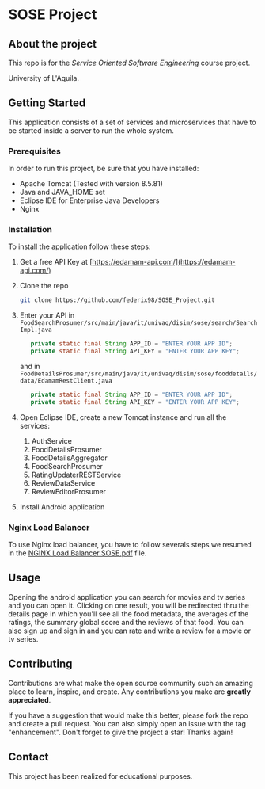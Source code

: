 # SOSE Project
## About the project
This repo is for the *Service Oriented Software Engineering* course project. 

University of L'Aquila.

## Getting Started
This application consists of a set of services and microservices that have to be started inside a server to run the whole system.

### Prerequisites
In order to run this project, be sure that you have installed:
- Apache Tomcat (Tested with version 8.5.81)
- Java and JAVA_HOME set
- Eclipse IDE for Enterprise Java Developers
- Nginx



### Installation

To install the application follow these steps:
1. Get a free API Key at [https://edamam-api.com/](https://edamam-api.com/)
2. Clone the repo
   
   ```sh
   git clone https://github.com/federix98/SOSE_Project.git
   ```
3. Enter your API in `FoodSearchProsumer/src/main/java/it/univaq/disim/sose/search/SearchImpl.java`
   
   ```java
      private static final String APP_ID = "ENTER YOUR APP ID";
      private static final String API_KEY = "ENTER YOUR APP KEY";
      ```
   and in `FoodDetailsProsumer/src/main/java/it/univaq/disim/sose/fooddetails/data/EdamamRestClient.java`

   ```java
      private static final String APP_ID = "ENTER YOUR APP ID";
      private static final String API_KEY = "ENTER YOUR APP KEY";
      ```
4. Open Eclipse IDE, create a new Tomcat instance and run all the services:
   1. AuthService
   2. FoodDetailsProsumer
   3. FoodDetailsAggregator
   4. FoodSearchProsumer
   5. RatingUpdaterRESTService
   6. ReviewDataService
   7. ReviewEditorProsumer
5. Install Android application

### Nginx Load Balancer
To use Nginx load balancer, you have to follow severals steps we resumed in the <a href="https://github.com/federix98/SOSE_Project/blob/main/NGINX%20Load%20Balancer%20SOSE.pdf">NGINX Load Balancer SOSE.pdf</a> file.

## Usage

Opening the android application you can search for movies and tv series and you can open it. Clicking on one result, you will be redirected thru the details page in which you'll see all the food metadata, the averages of the ratings, the summary global score and the reviews of that food.
You can also sign up and sign in and you can rate and write a review for a movie or tv series.

<!-- CONTRIBUTING -->
## Contributing

Contributions are what make the open source community such an amazing place to learn, inspire, and create. Any contributions you make are **greatly appreciated**.

If you have a suggestion that would make this better, please fork the repo and create a pull request. You can also simply open an issue with the tag "enhancement".
Don't forget to give the project a star! Thanks again!

## Contact
This project has been realized for educational purposes.

